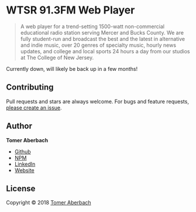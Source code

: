 # WTSR 91.3FM Web Player

> A web player for a trend-setting 1500-watt non-commercial educational radio station serving Mercer and Bucks County. We are fully student-run and broadcast the best and the latest in alternative and indie music, over 20 genres of specialty music, hourly news updates, and college and local sports 24 hours a day from our studios at The College of New Jersey.

Currently down, will likely be back up in a few months!

## Contributing

Pull requests and stars are always welcome. For bugs and feature requests, [please create an issue](https://github.com/TomerAberbach/wtsr/issues/new).

## Author

**Tomer Aberbach**

* [Github](https://github.com/TomerAberbach)
* [NPM](https://www.npmjs.com/~tomeraberbach)
* [LinkedIn](https://www.linkedin.com/in/tomer-a)
* [Website](https://tomeraberba.ch)

## License

Copyright © 2018 [Tomer Aberbach](https://github.com/TomerAberbach)
